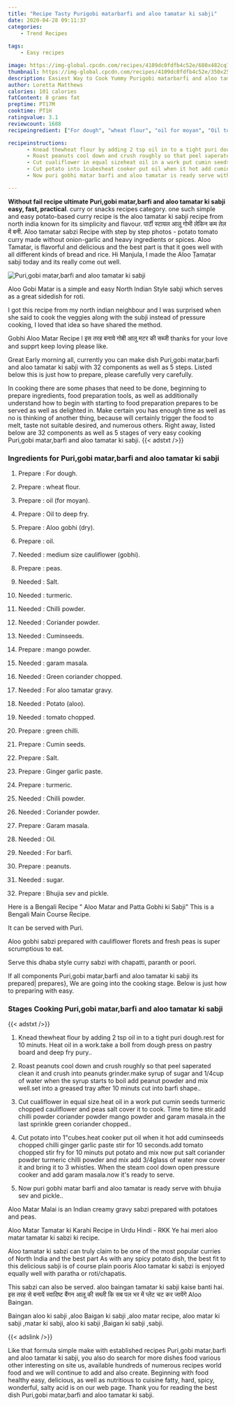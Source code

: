 ```yaml
---
title: "Recipe Tasty Purigobi matarbarfi and aloo tamatar ki sabji"
date: 2020-04-28 09:11:37
categories:
    - Trend Recipes
    
tags:
    - Easy recipes

image: https://img-global.cpcdn.com/recipes/4109dc0fdfb4c52e/680x482cq70/purigobi-matarbarfi-and-aloo-tamatar-ki-sabji-recipe-main-photo.jpg
thumbnail: https://img-global.cpcdn.com/recipes/4109dc0fdfb4c52e/350x250cq70/purigobi-matarbarfi-and-aloo-tamatar-ki-sabji-recipe-main-photo.jpg
description: Easiest Way to Cook Yummy Purigobi matarbarfi and aloo tamatar ki sabji with 32 ingredients and 5 stages of easy cooking.
author: Loretta Matthews
calories: 101 calories
fatContent: 8 grams fat
preptime: PT17M
cooktime: PT1H
ratingvalue: 3.1
reviewcount: 1688
recipeingredient: ["For dough", "wheat flour", "oil for moyan", "Oil to deep fry", "Aloo gobhi dry", "oil", "medium size cauliflower gobhi", "peas", "Salt", "turmeric", "Chilli powder", "Coriander powder", "Cuminseeds", "mango powder", "garam masala", "Green coriander chopped", "For aloo tamatar gravy", "Potato aloo", "tomato chopped", "green chilli", "Cumin seeds", "Salt", "Ginger garlic paste", "turmeric", "Chilli powder", "Coriander powder", "Garam masala", "Oil", "For barfi", "peanuts", "sugar", "Bhujia sev and pickle"]

recipeinstructions: 
      - Knead thewheat flour by adding 2 tsp oil in to a tight puri doughrest for 10 minuts Heat oil in a worktake a boll from dough press on pastry board and deep fry pury 
      - Roast peanuts cool down and crush roughly so that peel saperated clean it and crush into peanuts grindermake syrup of sugar and 14cup of water when the syrup starts to boil add peanut powder and mix wellset into a greased tray after 10 minuts cut into barfi shape 
      - Cut cualiflower in equal sizeheat oil in a work put cumin seeds turmeric chopped cauliflower and peas salt cover it to cook Time to time stiradd chilli powder coriander powder mango powder and garam masalain the last sprinkle green coriander chopped 
      - Cut potato into 1cubesheat cooker put oil when it hot add cuminseeds chopped chilli ginger garlic paste stir for 10 secondsadd tomato chopped stir fry for 10 minuts put potato and mix now put salt coriander powder turmeric chilli powder and mix add 34glass of water now cover it and bring it to 3 whistles When the steam cool down open pressure cooker and add garam masalanow its ready to serve 
      - Now puri gobhi matar barfi and aloo tamatar is ready serve with bhujia sev and pickle

---
```




**Without fail recipe ultimate Puri,gobi matar,barfi and aloo tamatar ki sabji easy, fast, practical**. curry or snacks recipes category. one such simple and easy potato-based curry recipe is the aloo tamatar ki sabji recipe from north india known for its simplicity and flavour. पार्टी स्टायल आलू गोभी लेकिन कम तेल में बनी. Aloo tamatar sabzi Recipe with step by step photos - potato tomato curry made without onion-garlic and heavy ingredients or spices. Aloo Tamatar, is flavorful and delicious and the best part is that it goes well with all different kinds of bread and rice. Hi Manjula, I made the Aloo Ṭamaṭar sabji today and its really come out well.


![Puri,gobi matar,barfi and aloo tamatar ki sabji](https://img-global.cpcdn.com/recipes/4109dc0fdfb4c52e/680x482cq70/purigobi-matarbarfi-and-aloo-tamatar-ki-sabji-recipe-main-photo.jpg "Puri,gobi matar,barfi and aloo tamatar ki sabji")



Aloo Gobi Matar is a simple and easy North Indian Style sabji which serves as a great sidedish for roti.

I got this recipe from my north indian neighbour and I was surprised when she said to cook the veggies along with the subji instead of pressure cooking, I loved that idea so have shared the method.

Gobhi Aloo Matar Recipe l इस तरह बनाये गोबी आलू मटर की सब्जी thanks for your love and supprt keep loving please like.


Great Early morning all, currently you can make dish Puri,gobi matar,barfi and aloo tamatar ki sabji with 32 components as well as 5 steps. Listed below this is just how to prepare, please carefully very carefully.

In cooking there are some phases that need to be done, beginning to prepare ingredients, food preparation tools, as well as additionally understand how to begin with starting to food preparation prepares to be served as well as delighted in. Make certain you has enough time as well as no is thinking of another thing, because will certainly trigger the food to melt, taste not suitable desired, and numerous others. Right away, listed below are 32 components as well as 5 stages of very easy cooking Puri,gobi matar,barfi and aloo tamatar ki sabji.
{{< adstxt />}}

### Ingredients for Puri,gobi matar,barfi and aloo tamatar ki sabji


1. Prepare  : For dough.

1. Prepare  : wheat flour.

1. Prepare  : oil (for moyan).

1. Prepare  : Oil to deep fry.

1. Prepare  : Aloo gobhi (dry).

1. Prepare  : oil.

1. Needed  : medium size cauliflower (gobhi).

1. Prepare  : peas.

1. Needed  : Salt.

1. Needed  : turmeric.

1. Needed  : Chilli powder.

1. Needed  : Coriander powder.

1. Needed  : Cuminseeds.

1. Prepare  : mango powder.

1. Needed  : garam masala.

1. Needed  : Green coriander chopped.

1. Needed  : For aloo tamatar gravy.

1. Needed  : Potato (aloo).

1. Needed  : tomato chopped.

1. Prepare  : green chilli.

1. Prepare  : Cumin seeds.

1. Prepare  : Salt.

1. Prepare  : Ginger garlic paste.

1. Prepare  : turmeric.

1. Needed  : Chilli powder.

1. Needed  : Coriander powder.

1. Prepare  : Garam masala.

1. Needed  : Oil.

1. Needed  : For barfi.

1. Prepare  : peanuts.

1. Needed  : sugar.

1. Prepare  : Bhujia sev and pickle.


Here is a Bengali Recipe &#34; Aloo Matar and Patta Gobhi ki Sabji&#34; This is a Bengali Main Course Recipe.

It can be served with Puri.

Aloo gobhi sabzi prepared with cauliflower florets and fresh peas is super scrumptious to eat.

Serve this dhaba style curry sabzi with chapatti, paranth or poori.


If all components Puri,gobi matar,barfi and aloo tamatar ki sabji its prepared| prepares}, We are going into the cooking stage. Below is just how to preparing with easy.

### Stages Cooking Puri,gobi matar,barfi and aloo tamatar ki sabji

{{< adstxt />}}


1. Knead thewheat flour by adding 2 tsp oil in to a tight puri dough.rest for 10 minuts. Heat oil in a work.take a boll from dough press on pastry board and deep fry pury..



1. Roast peanuts cool down and crush roughly so that peel saperated clean it and crush into peanuts grinder.make syrup of sugar and 1/4cup of water when the syrup starts to boil add peanut powder and mix well.set into a greased tray after 10 minuts cut into barfi shape..



1. Cut cualiflower in equal size.heat oil in a work put cumin seeds turmeric chopped cauliflower and peas salt cover it to cook. Time to time stir.add chilli powder coriander powder mango powder and garam masala.in the last sprinkle green coriander chopped..



1. Cut potato into 1&#34;cubes.heat cooker put oil when it hot add cuminseeds chopped chilli ginger garlic paste stir for 10 seconds.add tomato chopped stir fry for 10 minuts put potato and mix now put salt coriander powder turmeric chilli powder and mix add 3/4glass of water now cover it and bring it to 3 whistles. When the steam cool down open pressure cooker and add garam masala.now it&#39;s ready to serve.



1. Now puri gobhi matar barfi and aloo tamatar is ready serve with bhujia sev and pickle..




Aloo Matar Malai is an Indian creamy gravy sabzi prepared with potatoes and peas.

Aloo Matar Tamatar ki Karahi Recipe in Urdu Hindi - RKK Ye hai meri aloo matar tamatar ki sabzi ki recipe.

Aloo tamatar ki sabzi can truly claim to be one of the most popular curries of North India and the best part As with any spicy potato dish, the best fit to this delicious sabji is of course plain pooris Aloo tamatar ki sabzi is enjoyed equally well with paratha or roti/chapatis.

This sabzi can also be served. aloo baingan tamatar ki sabji kaise banti hai. इस तरह से बनायें स्वादिष्ट बैंगन आलू की सब्ज़ी कि सब पल भर में प्लेट चट कर जायेंगे Aloo Baingan.

Baingan aloo ki sabji ,aloo Baigan ki sabji ,aloo matar recipe, aloo matar ki sabji ,matar ki sabji, aloo ki sabji ,Baigan ki sabji ,sabji.


{{< adslink />}}

Like that formula simple make with established recipes Puri,gobi matar,barfi and aloo tamatar ki sabji, you also do search for more dishes food various other interesting on site us, available hundreds of numerous recipes world food and we will continue to add and also create. Beginning with food healthy easy, delicious, as well as nutritious to cuisine fatty, hard, spicy, wonderful, salty acid is on our web page. Thank you for reading the best dish Puri,gobi matar,barfi and aloo tamatar ki sabji.
